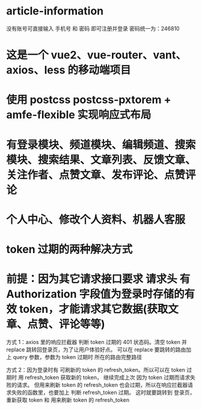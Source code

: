# article-information

没有账号可直接输入 手机号 和 密码 即可注册并登录
密码统一为：246810

# 这是一个 vue2、vue-router、vant、axios、less 的移动端项目

# 使用 postcss postcss-pxtorem + amfe-flexible 实现响应式布局

# 有登录模块、频道模块、编辑频道、搜索模块、搜索结果、文章列表、反馈文章、关注作者、点赞文章、发布评论、点赞评论

# 个人中心、修改个人资料、机器人客服

# token 过期的两种解决方式

# 前提：因为其它请求接口要求 请求头 有 Authorization 字段值为登录时存储的有效 token，才能请求其它数据(获取文章、点赞、评论等等)

方式 1：axios 里的响应拦截器 判断 token 过期的 401 状态码。清空 token 并 replace 跳转回登录页，为了让用户体验好点。
可以在 replace 要跳转的路由加上 query 参数，参数为 token 过期时 所在的路由完整路径

方式 2：因为登录时有 可刷新的 token 的 refresh_token。所以可以在 token 过期时 用 refresh_token 获取新的 token，
继续完成上次 因为 token 过期而请求失败的请求。
但用来刷新 token 的 refresh_token 也会过期，所以在响应拦截器请求失败的函数里，也要加上 判断 refresh_token 过期。
这时就要跳转到 登录页，重新获取 token 和 用来刷新 token 的 refresh_token
